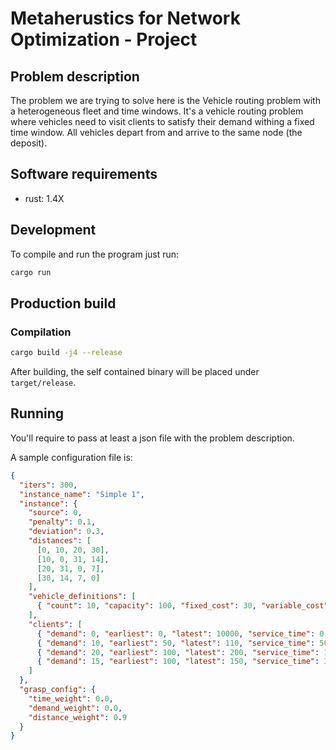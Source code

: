 # Metaherustics for Network Optimization - Project

## Problem description

The problem we are trying to solve here is the Vehicle routing problem with a heterogeneous fleet and time windows. It's a vehicle routing problem where vehicles need to visit clients to satisfy their demand withing a fixed time window. All vehicles depart from and arrive to the same node (the deposit).

## Software requirements

- rust: 1.4X

## Development

To compile and run the program just run:

```bash
cargo run
```

## Production build

### Compilation

```bash
cargo build -j4 --release
```

After building, the self contained binary will be placed under `target/release`.

## Running

You'll require to pass at least a json file with the problem description.

A sample configuration file is:

```json
{
  "iters": 300,
  "instance_name": "Simple 1",
  "instance": {
    "source": 0,
    "penalty": 0.1,
    "deviation": 0.3,
    "distances": [
      [0, 10, 20, 30],
      [10, 0, 31, 14],
      [20, 31, 0, 7],
      [30, 14, 7, 0]
    ],
    "vehicle_definitions": [
      { "count": 10, "capacity": 100, "fixed_cost": 30, "variable_cost": 1 }
    ],
    "clients": [
      { "demand": 0, "earliest": 0, "latest": 10000, "service_time": 0 },
      { "demand": 10, "earliest": 50, "latest": 110, "service_time": 50 },
      { "demand": 20, "earliest": 100, "latest": 200, "service_time": 100 },
      { "demand": 15, "earliest": 100, "latest": 150, "service_time": 330 }
    ]
  },
  "grasp_config": {
    "time_weight": 0.0,
    "demand_weight": 0.0,
    "distance_weight": 0.9
  }
}
```
